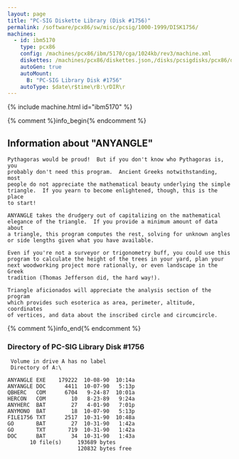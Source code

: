 ```yaml
---
layout: page
title: "PC-SIG Diskette Library (Disk #1756)"
permalink: /software/pcx86/sw/misc/pcsig/1000-1999/DISK1756/
machines:
  - id: ibm5170
    type: pcx86
    config: /machines/pcx86/ibm/5170/cga/1024kb/rev3/machine.xml
    diskettes: /machines/pcx86/diskettes.json,/disks/pcsigdisks/pcx86/diskettes.json
    autoGen: true
    autoMount:
      B: "PC-SIG Library Disk #1756"
    autoType: $date\r$time\rB:\rDIR\r
---
```


{% include machine.html id="ibm5170" %}

{% comment %}info_begin{% endcomment %}

## Information about "ANYANGLE"

    Pythagoras would be proud!  But if you don't know who Pythagoras is, you
    probably don't need this program.  Ancient Greeks notwithstanding, most
    people do not appreciate the mathematical beauty underlying the simple
    triangle.  If you yearn to become enlightened, though, this is the place
    to start!
    
    ANYANGLE takes the drudgery out of capitalizing on the mathematical
    elegance of the triangle.  If you provide a minimum amount of data about
    a triangle, this program computes the rest, solving for unknown angles
    or side lengths given what you have available.
    
    Even if you're not a surveyor or trigonometry buff, you could use this
    program to calculate the height of the trees in your yard, plan your
    next woodworking project more rationally, or even landscape in the Greek
    tradition (Thomas Jefferson did, the hard way!).
    
    Triangle aficionados will appreciate the analysis section of the
    program
    which provides such esoterica as area, perimeter, altitude, coordinates
    of vertices, and data about the inscribed circle and circumcircle.
{% comment %}info_end{% endcomment %}


### Directory of PC-SIG Library Disk #1756

     Volume in drive A has no label
     Directory of A:\

    ANYANGLE EXE    179222  10-08-90  10:14a
    ANYANGLE DOC      4411  10-07-90   5:13p
    QBHERC   COM      6704   9-24-87  10:01a
    HERCON   COM        10   8-23-89   9:24a
    ANYHERC  BAT        27   4-01-90   7:01p
    ANYMONO  BAT        18  10-07-90   5:13p
    FILE1756 TXT      2517  10-31-90  10:48a
    GO       BAT        27  10-31-90   1:42a
    GO       TXT       719  10-31-90   1:42a
    DOC      BAT        34  10-31-90   1:43a
           10 file(s)     193689 bytes
                          120832 bytes free
